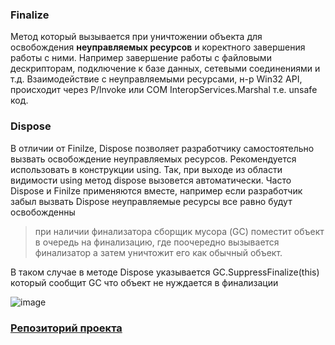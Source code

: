 ### Finalize
Метод который вызывается при уничтожении объекта для освобождения **неуправляемых ресурсов** 
и коректного завершения работы с ними. 
Например завершение работы с файловыми дескрипторам, подключение к базе данных, сетевыми соединениями и т.д. 
Взаимодействие с неуправляемыми ресурсами, н-р Win32 API, происходит
через P/lnvoke или СОМ InteropServices.Marshal т.е. unsafe код.

### Dispose
В отличии от Finilze, Dispose позволяет разработчику самостоятельно вызвать освобождение неуправляемых ресурсов. 
Рекомендуется использовать в конструкции using. Так, при выходе из области видимости using метод dispose вызовется
автоматически.
Часто Dispose и Finilze применяются вместе, например если разработчик забыл вызвать Dispose
неуправляемые ресурсы все равно будут освобожденны

>при наличии финализатора сборщик мусора (GC) поместит объект в очередь на финализацию, 
>где поочередно вызывается финализатор а затем уничтожит его как обычный объект. 

В таком случае в методе Dispose 
указывается GC.SuppressFinalize(this) который сообщит GC что объект не нуждается в финализации

![image](https://user-images.githubusercontent.com/55326490/181877143-7467be79-6374-4cf4-bd2d-efbdbd2a8d81.png)

### [Репозиторий проекта](https://github.com/sigmade/DisposeAndFinalize)
